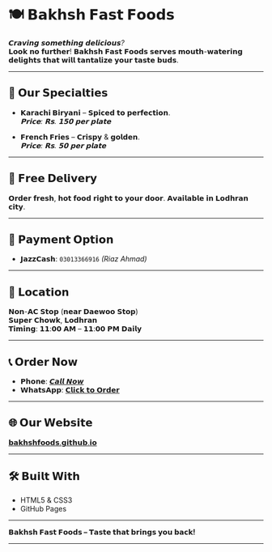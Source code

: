 # 🍽️ 𝗕𝗮𝗸𝗵𝘀𝗵 𝗙𝗮𝘀𝘁 𝗙𝗼𝗼𝗱𝘀

*𝘾𝙧𝙖𝙫𝙞𝙣𝙜 𝙨𝙤𝙢𝙚𝙩𝙝𝙞𝙣𝙜 𝙙𝙚𝙡𝙞𝙘𝙞𝙤𝙪𝙨?*  
𝗟𝗼𝗼𝗸 𝗻𝗼 𝗳𝘂𝗿𝘁𝗵𝗲𝗿! 𝗕𝗮𝗸𝗵𝘀𝗵 𝗙𝗮𝘀𝘁 𝗙𝗼𝗼𝗱𝘀 𝘀𝗲𝗿𝘃𝗲𝘀 𝗺𝗼𝘂𝘁𝗵-𝘄𝗮𝘁𝗲𝗿𝗶𝗻𝗴 𝗱𝗲𝗹𝗶𝗴𝗵𝘁𝘀 𝘁𝗵𝗮𝘁 𝘄𝗶𝗹𝗹 𝘁𝗮𝗻𝘁𝗮𝗹𝗶𝘇𝗲 𝘆𝗼𝘂𝗿 𝘁𝗮𝘀𝘁𝗲 𝗯𝘂𝗱𝘀.

---

## 🌟 𝗢𝘂𝗿 𝗦𝗽𝗲𝗰𝗶𝗮𝗹𝘁𝗶𝗲𝘀

- **𝗞𝗮𝗿𝗮𝗰𝗵𝗶 𝗕𝗶𝗿𝘆𝗮𝗻𝗶** – 𝗦𝗽𝗶𝗰𝗲𝗱 𝘁𝗼 𝗽𝗲𝗿𝗳𝗲𝗰𝘁𝗶𝗼𝗻.  
  *𝗣𝗿𝗶𝗰𝗲: 𝗥𝘀. 𝟭𝟱𝟬 𝗽𝗲𝗿 𝗽𝗹𝗮𝘁𝗲*

- **𝗙𝗿𝗲𝗻𝗰𝗵 𝗙𝗿𝗶𝗲𝘀** – 𝗖𝗿𝗶𝘀𝗽𝘆 & 𝗴𝗼𝗹𝗱𝗲𝗻.  
  *𝗣𝗿𝗶𝗰𝗲: 𝗥𝘀. 𝟱𝟬 𝗽𝗲𝗿 𝗽𝗹𝗮𝘁𝗲*

---

## 🛵 𝗙𝗿𝗲𝗲 𝗗𝗲𝗹𝗶𝘃𝗲𝗿𝘆

𝗢𝗿𝗱𝗲𝗿 𝗳𝗿𝗲𝘀𝗵, 𝗵𝗼𝘁 𝗳𝗼𝗼𝗱 𝗿𝗶𝗴𝗵𝘁 𝘁𝗼 𝘆𝗼𝘂𝗿 𝗱𝗼𝗼𝗿. 𝗔𝘃𝗮𝗶𝗹𝗮𝗯𝗹𝗲 𝗶𝗻 𝗟𝗼𝗱𝗵𝗿𝗮𝗻 𝗰𝗶𝘁𝘆.

---

## 💸 𝗣𝗮𝘆𝗺𝗲𝗻𝘁 𝗢𝗽𝘁𝗶𝗼𝗻

- **𝗝𝗮𝘇𝘇𝗖𝗮𝘀𝗵**: `03013366916` *(Riaz Ahmad)*

---

## 📍 𝗟𝗼𝗰𝗮𝘁𝗶𝗼𝗻

𝗡𝗼𝗻-𝗔𝗖 𝗦𝘁𝗼𝗽 (𝗻𝗲𝗮𝗿 𝗗𝗮𝗲𝘄𝗼𝗼 𝗦𝘁𝗼𝗽)  
𝗦𝘂𝗽𝗲𝗿 𝗖𝗵𝗼𝘄𝗸, 𝗟𝗼𝗱𝗵𝗿𝗮𝗻  
**𝗧𝗶𝗺𝗶𝗻𝗴**: 𝟭𝟭:𝟬𝟬 𝗔𝗠 – 𝟭𝟭:𝟬𝟬 𝗣𝗠 𝗗𝗮𝗶𝗹𝘆

---

## 📞 𝗢𝗿𝗱𝗲𝗿 𝗡𝗼𝘄

- **𝗣𝗵𝗼𝗻𝗲**: [𝘾𝙖𝙡𝙡 𝙉𝙤𝙬](tel:03013366916)  
- **𝗪𝗵𝗮𝘁𝘀𝗔𝗽𝗽**: [𝗖𝗹𝗶𝗰𝗸 𝘁𝗼 𝗢𝗿𝗱𝗲𝗿](https://wa.me/923013366916)

---

## 🌐 𝗢𝘂𝗿 𝗪𝗲𝗯𝘀𝗶𝘁𝗲

[𝗯𝗮𝗸𝗵𝘀𝗵𝗳𝗼𝗼𝗱𝘀.𝗴𝗶𝘁𝗵𝘂𝗯.𝗶𝗼](https://bakhshfoods.github.io)

---

## 🛠️ 𝗕𝘂𝗶𝗹𝘁 𝗪𝗶𝘁𝗵

- HTML5 & CSS3  
- GitHub Pages

---

**𝗕𝗮𝗸𝗵𝘀𝗵 𝗙𝗮𝘀𝘁 𝗙𝗼𝗼𝗱𝘀 – 𝗧𝗮𝘀𝘁𝗲 𝘁𝗵𝗮𝘁 𝗯𝗿𝗶𝗻𝗴𝘀 𝘆𝗼𝘂 𝗯𝗮𝗰𝗸!**

---
